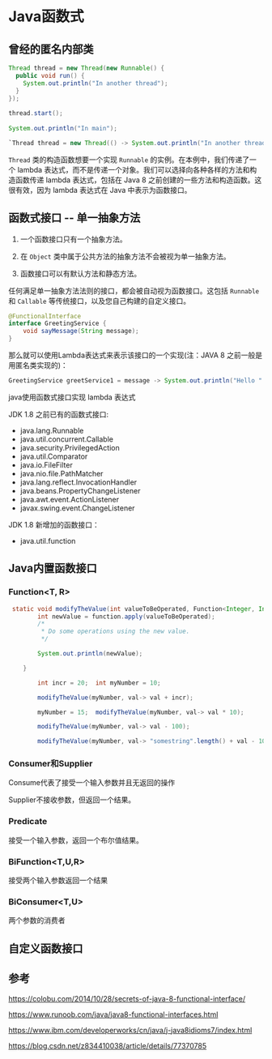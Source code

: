 # Java函数式

## 曾经的匿名内部类

```java
Thread thread = new Thread(new Runnable() {
  public void run() {
    System.out.println("In another thread");
  }
});
 
thread.start();
 
System.out.println("In main");
```

```java
`Thread thread = new Thread(() -> System.out.println("In another thread"));`
```

`Thread` 类的构造函数想要一个实现 `Runnable` 的实例。在本例中，我们传递了一个 lambda 表达式，而不是传递一个对象。我们可以选择向各种各样的方法和构造函数传递 lambda 表达式，包括在 Java 8 之前创建的一些方法和构造函数。这很有效，因为 lambda 表达式在 Java 中表示为函数接口。



## 函数式接口 -- 单一抽象方法

1. 一个函数接口只有一个抽象方法。

2. 在 `Object` 类中属于公共方法的抽象方法不会被视为单一抽象方法。

3. 函数接口可以有默认方法和静态方法。

任何满足单一抽象方法法则的接口，都会被自动视为函数接口。这包括 `Runnable` 和 `Callable` 等传统接口，以及您自己构建的自定义接口。

```java
@FunctionalInterface
interface GreetingService {
    void sayMessage(String message);
}
```

那么就可以使用Lambda表达式来表示该接口的一个实现(注：JAVA 8 之前一般是用匿名类实现的)：

```java
GreetingService greetService1 = message -> System.out.println("Hello " + message);
```

java使用函数式接口实现 lambda 表达式

JDK 1.8 之前已有的函数式接口:

- java.lang.Runnable
- java.util.concurrent.Callable
- java.security.PrivilegedAction
- java.util.Comparator
- java.io.FileFilter
- java.nio.file.PathMatcher
- java.lang.reflect.InvocationHandler
- java.beans.PropertyChangeListener
- java.awt.event.ActionListener
- javax.swing.event.ChangeListener

JDK 1.8 新增加的函数接口：

- java.util.function



## Java内置函数接口

### Function<T, R>

```java
 static void modifyTheValue(int valueToBeOperated, Function<Integer, Integer> function) {
        int newValue = function.apply(valueToBeOperated);
        /*
         * Do some operations using the new value.
         */

        System.out.println(newValue);

    }

        int incr = 20;  int myNumber = 10;

        modifyTheValue(myNumber, val-> val + incr);

        myNumber = 15;  modifyTheValue(myNumber, val-> val * 10);

        modifyTheValue(myNumber, val-> val - 100);

        modifyTheValue(myNumber, val-> "somestring".length() + val - 100);
```



### Consumer<T>和Supplier<T>

Consume代表了接受一个输入参数并且无返回的操作

Supplier不接收参数，但返回一个结果。



### Predicate<T>

接受一个输入参数，返回一个布尔值结果。

### BiFunction<T,U,R>

接受两个输入参数返回一个结果

### BiConsumer<T,U>

两个参数的消费者

## 自定义函数接口



## 参考

https://colobu.com/2014/10/28/secrets-of-java-8-functional-interface/

https://www.runoob.com/java/java8-functional-interfaces.html

https://www.ibm.com/developerworks/cn/java/j-java8idioms7/index.html

https://blog.csdn.net/z834410038/article/details/77370785